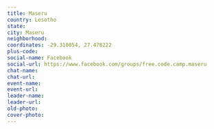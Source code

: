 ```yaml
---
title: Maseru
country: Lesotho
state: 
city: Maseru
neighborhood: 
coordinates: -29.310054, 27.478222
plus-code:
social-name: Facebook
social-url: https://www.facebook.com/groups/free.code.camp.maseru
chat-name:
chat-url:
event-name:
event-url:
leader-name:
leader-url:
old-photo: 
cover-photo:
---
```

